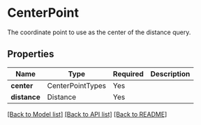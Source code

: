 # CenterPoint

The coordinate point to use as the center of the distance query.


## Properties
| Name | Type | Required | Description |
| ------------ | ------------- | ------------- | ------------- |
**center** | CenterPointTypes | Yes |  |
**distance** | Distance | Yes |  |


[[Back to Model list]](../../../README.md#models-v2-link) [[Back to API list]](../../../README.md#documentation-for-api-endpoints) [[Back to README]](../../../README.md)
